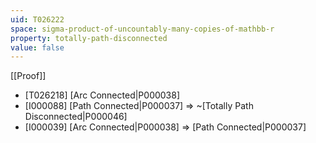 ```yaml
---
uid: T026222
space: sigma-product-of-uncountably-many-copies-of-mathbb-r
property: totally-path-disconnected
value: false
---
```

[[Proof]]

* [T026218] [Arc Connected|P000038]
* [I000088] [Path Connected|P000037] => ~[Totally Path Disconnected|P000046]
* [I000039] [Arc Connected|P000038] => [Path Connected|P000037]


